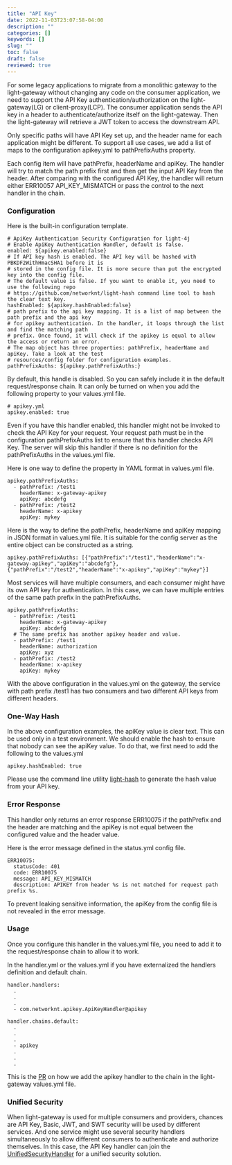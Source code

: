 ```yaml
---
title: "API Key"
date: 2022-11-03T23:07:58-04:00
description: ""
categories: []
keywords: []
slug: ""
toc: false
draft: false
reviewed: true
---
```


For some legacy applications to migrate from a monolithic gateway to the light-gateway without changing any code on the consumer application, we need to support the API Key authentication/authorization on the light-gateway(LG) or client-proxy(LCP). The consumer application sends the API key in a header to authenticate/authorize itself on the light-gateway. Then the light-gateway will retrieve a JWT token to access the downstream API. 

Only specific paths will have API Key set up, and the header name for each application might be different. To support all use cases, we add a list of maps to the configuration apikey.yml to pathPrefixAuths property. 


Each config item will have pathPrefix, headerName and apiKey. The handler will try to match the path prefix first and then get the input API Key from the header. After comparing with the configured API Key, the handler will return either ERR10057 API_KEY_MISMATCH or pass the control to the next handler in the chain. 

### Configuration

Here is the built-in configuration template. 

```
# ApiKey Authentication Security Configuration for light-4j
# Enable ApiKey Authentication Handler, default is false.
enabled: ${apikey.enabled:false}
# If API key hash is enabled. The API key will be hashed with PBKDF2WithHmacSHA1 before it is
# stored in the config file. It is more secure than put the encrypted key into the config file.
# The default value is false. If you want to enable it, you need to use the following repo
# https://github.com/networknt/light-hash command line tool to hash the clear text key.
hashEnabled: ${apikey.hashEnabled:false}
# path prefix to the api key mapping. It is a list of map between the path prefix and the api key
# for apikey authentication. In the handler, it loops through the list and find the matching path
# prefix. Once found, it will check if the apikey is equal to allow the access or return an error.
# The map object has three properties: pathPrefix, headerName and apiKey. Take a look at the test
# resources/config folder for configuration examples.
pathPrefixAuths: ${apikey.pathPrefixAuths:}
```

By default, this handle is disabled. So you can safely include it in the default request/response chain. It can only be turned on when you add the following property to your values.yml file. 

```
# apikey.yml
apikey.enabled: true
```

Even if you have this handler enabled, this handler might not be invoked to check the API Key for your request. Your request path must be in the configuration pathPrefixAuths list to ensure that this handler checks API Key. The server will skip this handler if there is no definition for the pathPrefixAuths in the values.yml file. 


Here is one way to define the property in YAML format in values.yml file.

```
apikey.pathPrefixAuths:
  - pathPrefix: /test1
    headerName: x-gateway-apikey
    apiKey: abcdefg
  - pathPrefix: /test2
    headerName: x-apikey
    apiKey: mykey
```

Here is the way to define the pathPrefix, headerName and apiKey mapping in JSON format in values.yml file. It is suitable for the config server as the entire object can be constructed as a string. 

```
apikey.pathPrefixAuths: [{"pathPrefix":"/test1","headerName":"x-gateway-apikey","apiKey":"abcdefg"},{"pathPrefix":"/test2","headerName":"x-apikey","apiKey":"mykey"}]

```

Most services will have multiple consumers, and each consumer might have its own API key for authentication. In this case, we can have multiple entries of the same path prefix in the pathPrefixAuths. 

```
apikey.pathPrefixAuths:
  - pathPrefix: /test1
    headerName: x-gateway-apikey
    apiKey: abcdefg
  # The same prefix has another apikey header and value.
  - pathPrefix: /test1
    headerName: authorization
    apiKey: xyz
  - pathPrefix: /test2
    headerName: x-apikey
    apiKey: mykey
```

With the above configuration in the values.yml on the gateway, the service with path prefix /test1 has two consumers and two different API keys from different headers. 

### One-Way Hash

In the above configuration examples, the apiKey value is clear text. This can be used only in a test environment. We should enable the hash to ensure that nobody can see the apiKey value. To do that, we first need to add the following to the values.yml

```
apikey.hashEnabled: true
```
Please use the command line utility [light-hash][] to generate the hash value from your API key. 


### Error Response

This handler only returns an error response ERR10075 if the pathPrefix and the header are matching and the apiKey is not equal between the configured value and the header value. 


Here is the error message defined in the status.yml config file.

```
ERR10075:
  statusCode: 401
  code: ERR10075
  message: API_KEY_MISMATCH
  description: APIKEY from header %s is not matched for request path prefix %s.
```

To prevent leaking sensitive information, the apiKey from the config file is not revealed in the error message. 

### Usage

Once you configure this handler in the values.yml file, you need to add it to the request/response chain to allow it to work. 

In the handler.yml or the values.yml if you have externalized the handlers definition and default chain. 


```
handler.handlers:
  .
  .
  .
  - com.networknt.apikey.ApiKeyHandler@apikey

handler.chains.default:
  .
  .
  .
  - apikey
  .
  .
  .

```

This is the [PR](https://github.com/networknt/light-gateway/issues/92) on how we add the apikey handler to the chain in the light-gateway values.yml file. 

### Unified Security

When light-gateway is used for multiple consumers and providers, chances are API Key, Basic, JWT, and SWT security will be used by different services. And one service might use several security handlers simultaneously to allow different consumers to authenticate and authorize themselves. In this case, the API Key handler can join the [UnifiedSecurityHandler][] for a unified security solution. 

 
[UnifiedSecurityHandler]: /service/gateway/unified-security/
[light-hash]: https://github.com/networknt/light-hash


